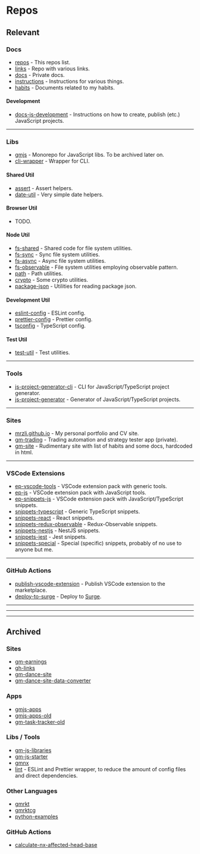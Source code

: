 # Repos

## Relevant

### Docs

- [repos](https://github.com/mrzli/repos) - This repos list.
- [links](https://github.com/mrzli/links) - Repo with various links.
- [docs](https://github.com/mrzli/docs) - Private docs.
- [instructions](https://github.com/mrzli/instructions) - Instructions for various things.
- [habits](https://github.com/mrzli/habits) - Documents related to my habits.

#### Development

- [docs-js-development](https://github.com/mrzli/docs-js-development) - Instructions on how to create, publish (etc.) JavaScript projects.

---

### Libs

- [gmjs](https://github.com/mrzli/gmjs) - Monorepo for JavaScript libs. To be archived later on.
- [cli-wrapper](https://github.com/mrzli/cli-wrapper) - Wrapper for CLI.

#### Shared Util

- [assert](https://github.com/mrzli/assert) - Assert helpers.
- [date-util](https://github.com/mrzli/date-util) - Very simple date helpers.

#### Browser Util

- TODO.

#### Node Util

- [fs-shared](https://github.com/mrzli/fs-shared) - Shared code for file system utilities.
- [fs-sync](https://github.com/mrzli/fs-sync) - Sync file system utilities.
- [fs-async](https://github.com/mrzli/fs-async) - Async file system utilities.
- [fs-observable](https://github.com/mrzli/fs-observable) - File system utilities employing observable pattern.
- [path](https://github.com/mrzli/path) - Path utilities.
- [crypto](https://github.com/mrzli/crypto) - Some crypto utilities.
- [package-json](https://github.com/mrzli/package-json) - Utilities for reading package json.

#### Development Util

- [eslint-config](https://github.com/mrzli/eslint-config) - ESLint config.
- [prettier-config](https://github.com/mrzli/prettier-config) - Prettier config.
- [tsconfig](https://github.com/mrzli/tsconfig) - TypeScript config.

#### Test Util

- [test-util](https://github.com/mrzli/test-util) - Test utilities.

---

### Tools

- [js-project-generator-cli](https://github.com/mrzli/js-project-generator-cli) - CLI for JavaScript/TypeScript project generator.
- [js-project-generator](https://github.com/mrzli/js-project-generator) - Generator of JavaScript/TypeScript projects.

---

### Sites

- [mrzli.github.io](https://github.com/mrzli/mrzli.github.io) - My personal portfolio and CV site.
- [gm-trading](https://github.com/mrzli/gm-trading) - Trading automation and strategy tester app (private).
- [gm-site](https://github.com/mrzli/gm-site) - Rudimentary site with list of habits and some docs, hardcoded in html.

---

### VSCode Extensions

- [ep-vscode-tools](https://github.com/mrzli-vscode-extensions/ep-vscode-tools) - VSCode extension pack with generic tools.
- [ep-js](https://github.com/mrzli-vscode-extensions/ep-js) - VSCode extension pack with JavaScript tools.
- [ep-snippets-js](https://github.com/mrzli-vscode-extensions/ep-snippets-js) - VSCode extension pack with JavaScript/TypeScript snippets.
- [snippets-typescript](https://github.com/mrzli-vscode-extensions/snippets-typescript) - Generic TypeScript snippets.
- [snippets-react](https://github.com/mrzli-vscode-extensions/snippets-react) - React snippets.
- [snippets-redux-observable](https://github.com/mrzli-vscode-extensions/snippets-redux-observable) - Redux-Observable snippets.
- [snippets-nestjs](https://github.com/mrzli-vscode-extensions/snippets-nestjs) - NestJS snippets.
- [snippets-jest](https://github.com/mrzli-vscode-extensions/snippets-jest) - Jest snippets.
- [snippets-special](https://github.com/mrzli-vscode-extensions/snippets-special) - Special (specific) snippets, probably of no use to anyone but me.

---

### GitHub Actions

- [publish-vscode-extension](https://github.com/mrzli-gh-actions/publish-vscode-extension) - Publish VSCode extension to the marketplace.
- [deploy-to-surge](https://github.com/mrzli-gh-actions/deploy-to-surge) - Deploy to [Surge](https://surge.sh).

---

---

---

## Archived

### Sites

- [gm-earnings](https://github.com/mrzli/gm-earnings)
- [gh-links](https://github.com/mrzli/gh-links)
- [gm-dance-site](https://github.com/mrzli/gm-dance-site)
- [gm-dance-site-data-converter](https://github.com/mrzli/gm-dance-site-data-converter)

### Apps

- [gmjs-apps](https://github.com/mrzli/gmjs-apps)
- [gmjs-apps-old](https://github.com/mrzli/gmjs-apps-old)
- [gm-task-tracker-old](https://github.com/mrzli/gm-task-tracker-old)

### Libs / Tools

- [gm-js-libraries](https://github.com/mrzli/gm-js-libraries)
- [gm-js-starter](https://github.com/mrzli/gm-js-starter)
- [gmnx](https://github.com/mrzli/gmnx)
- [lint](https://github.com/mrzli/lint) - ESLint and Prettier wrapper, to reduce the amount of config files and direct dependencies.

### Other Languages

- [gmrkt](https://github.com/mrzli/gmrkt)
- [gmrktcg](https://github.com/mrzli/gmrktcg)
- [python-examples](https://github.com/mrzli/python-examples)

### GitHub Actions

- [calculate-nx-affected-head-base](https://github.com/mrzli-gh-actions/calculate-nx-affected-head-base)
